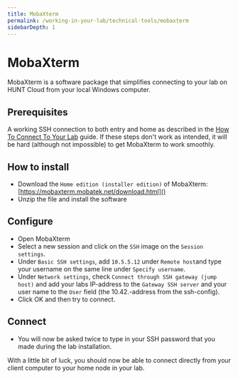 ```yaml
---
title: MobaXterm
permalink: /working-in-your-lab/technical-tools/mobaxterm
sidebarDepth: 1
---
```


# MobaXterm

MobaXterm is a software package that simplifies connecting to your lab on HUNT Cloud from your local Windows computer.

## Prerequisites

A working SSH connection to both entry and home as described in the [How To Connect To Your Lab](/getting-started/how-to-connect) guide.
If these steps don't work as intended, it will be hard (although not impossible) to get MobaXterm to work smoothly.

## How to install

- Download the `Home edition (installer edition)` of MobaXterm: [https://mobaxterm.mobatek.net/download.html]()
- Unzip the file and install the software

## Configure

- Open MobaXterm
- Select a new session and click on the `SSH` image on the `Session settings`.
- Under `Basic SSH settings`, add `10.5.5.12` under `Remote host`and type your username on the same line under `Specify username`.
- Under `Network settings`, check `Connect through SSH gateway (jump host)` and add your labs IP-address to the `Gateway SSH server` and your user name to the `User` field (the 10.42.-address from the ssh-config).
- Click OK and then try to connect.

## Connect

- You will now be asked twice to type in your SSH password that you made during the lab installation.

With a little bit of luck, you should now be able to connect directly from your client computer to your home node in your lab.
